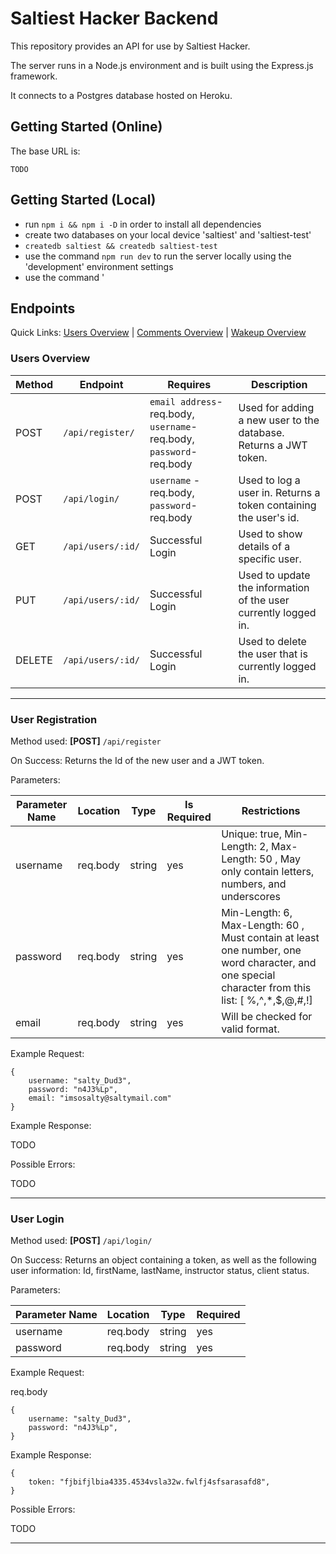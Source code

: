 # Saltiest Hacker Backend

This repository provides an API for use by Saltiest Hacker.

The server runs in a Node.js environment and is built using the Express.js framework.

It connects to a Postgres database hosted on Heroku.

## Getting Started (Online)

The base URL is:

```
TODO
```

## Getting Started (Local)

- run `npm i && npm i -D` in order to install all dependencies
- create two databases on your local device 'saltiest' and 'saltiest-test'
- `createdb saltiest && createdb saltiest-test`
- use the command `npm run dev` to run the server locally using the 'development' environment settings
- use the command '

## Endpoints

Quick Links: [Users Overview](#users-overview) | [Comments Overview](#comments-overview) |
[Wakeup Overview](#wakeup-overview)

### Users Overview

| Method | Endpoint          | Requires                                                              | Description                                                      |
| ------ | ----------------- | --------------------------------------------------------------------- | ---------------------------------------------------------------- |
| POST   | `/api/register/`  | `email address`- req.body, `username`- req.body, `password`- req.body | Used for adding a new user to the database. Returns a JWT token. |
| POST   | `/api/login/`     | `username` - req.body, `password`- req.body                           | Used to log a user in. Returns a token containing the user's id. |
| GET    | `/api/users/:id/` | Successful Login                                                      | Used to show details of a specific user.                         |
| PUT    | `/api/users/:id/` | Successful Login                                                      | Used to update the information of the user currently logged in.  |
| DELETE | `/api/users/:id/` | Successful Login                                                      | Used to delete the user that is currently logged in.             |

---

### User Registration

Method used: **[POST]** `/api/register`

On Success: Returns the Id of the new user and a JWT token.

Parameters:

| Parameter Name | Location | Type   | Is Required | Restrictions                                                                                                                                     |
| -------------- | -------- | ------ | ----------- | ------------------------------------------------------------------------------------------------------------------------------------------------ |
| username       | req.body | string | yes         | Unique: true, Min-Length: 2, Max-Length: 50 , May only contain letters, numbers, and underscores                                                 |
| password       | req.body | string | yes         | Min-Length: 6, Max-Length: 60 , Must contain at least one number, one word character, and one special character from this list: [ %,^,*,$,@,#,!] |
| email          | req.body | string | yes         | Will be checked for valid format.                                                                                                                |

Example Request:

```
{
    username: "salty_Dud3",
    password: "n4J3%Lp",
    email: "imsosalty@saltymail.com"
}
```

Example Response:

TODO

Possible Errors:

TODO

---

### User Login

Method used: **[POST]** `/api/login/`

On Success: Returns an object containing a token, as well as the following user information: Id, firstName, lastName, instructor status, client status.

Parameters:

| Parameter Name | Location | Type   | Required |
| -------------- | -------- | ------ | -------- |
| username       | req.body | string | yes      |
| password       | req.body | string | yes      |

Example Request:

req.body

```
{
    username: "salty_Dud3",
    password: "n4J3%Lp",
}
```

Example Response:

```
{
    token: "fjbifjlbia4335.4534vsla32w.fwlfj4sfsarasafd8",
}
```

Possible Errors:

TODO

---
